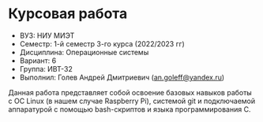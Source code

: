 # Курсовая работа
- ВУЗ: НИУ МИЭТ
- Семестр: 1-й семестр 3-го курса (2022/2023 гг) 
- Дисциплина: Операционные системы
- Вариант: 6
- Группа: ИВТ-32
- Выполнил: Голев Андрей Дмитриевич (an.goleff@yandex.ru)

Данная работа представляет собой освоение базовых навыков
работы с ОС Linux (в нашем случае Raspberry Pi), системой git
и подключаемой аппаратурой с помощью bash-скриптов и языка программирования C. 

